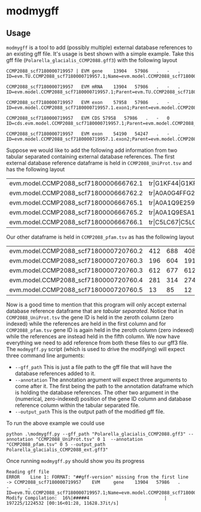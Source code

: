 # modmygff

## Usage

`modmygff` is a tool to add (possibly multiple) external database references to an existing gff file. It's usage is best shown with a simple example. Take this gff file (`Polarella_glacialis_CCMP2088.gff3`) with the following layout
```
CCMP2088_scf7180000719957 | EVM	gene	13904	57986	.	-	.	ID=evm.TU.CCMP2088_scf7180000719957.1;Name=evm.model.CCMP2088_scf7180000719957.1

CCMP2088_scf7180000719957	EVM	mRNA	13904	57986	.	-	.	ID=evm.model.CCMP2088_scf7180000719957.1;Parent=evm.TU.CCMP2088_scf7180000719957.1;Name=evm.model.CCMP2088_scf7180000719957.1

CCMP2088_scf7180000719957	EVM	exon	57958	57986	.	-	.	ID=evm.model.CCMP2088_scf7180000719957.1.exon1;Parent=evm.model.CCMP2088_scf7180000719957.1

CCMP2088_scf7180000719957	EVM	CDS	57958	57986	.	-	0	ID=cds.evm.model.CCMP2088_scf7180000719957.1;Parent=evm.model.CCMP2088_scf7180000719957.1

CCMP2088_scf7180000719957	EVM	exon	54190	54247	.	-	.	ID=evm.model.CCMP2088_scf7180000719957.1.exon2;Parent=evm.model.CCMP2088_scf7180000719957.1
```
Suppose we would like to add the following add information from two tabular separated containing external database references. The first external database reference dataframe is held in `CCMP2088_UniProt.tsv` and has the following layout

|                                       |                                  |
| ------------------------------------- | -------------------------------- |
| evm.model.CCMP2088_scf7180000666762.1 | tr\|G1KF44\|G1KF44_ANOCA         |
| evm.model.CCMP2088_scf7180000666762.2 | tr\|A0A0G4FFG2\|A0A0G4FFG2_VITBC |
| evm.model.CCMP2088_scf7180000666765.1 | tr\|A0A1Q9E259\|A0A1Q9E259_SYMMI |
| evm.model.CCMP2088_scf7180000666765.2 | tr\|A0A1Q9ESA1\|A0A1Q9ESA1_SYMMI |
| evm.model.CCMP2088_scf7180000666766.1 | tr\|C5LC67\|C5LC67_PERM5         |

Our other dataframe is held in `CCMP2088_pfam.tsv` as has the following layout

|                                       |     |     |     |     |            |
| ------------------------------------- | --- | --- | --- | --- | ---------- |
| evm.model.CCMP2088_scf7180000720760.2 | 412 | 688 | 408 | 690 | PF07714.16 |
| evm.model.CCMP2088_scf7180000720760.3 | 196 | 604 | 191 | 604 | PF00501.27 |
| evm.model.CCMP2088_scf7180000720760.3 | 612 | 677 | 612 | 677 | PF13193.5  |
| evm.model.CCMP2088_scf7180000720760.4 | 281 | 314 | 274 | 320 | PF07973.13 |
| evm.model.CCMP2088_scf7180000720760.5 | 13  | 85  | 12  | 85  | PF01423.21 |

Now is a good time to mention that this program will only accept external database reference dataframe that are *tabular separated*. Notice that in `CCMP2088_UniProt.tsv` the gene ID is held in the zeroth column (zero indexed) while the references are held in the first column and for `CCMP2088_pfam.tsv` gene ID is again held in the zeroth column (zero indexed) while the references are instead held in the fifth column. We now have everything we need to add reference from both these files to our gff3 file. The `modmygff.py` script (which is used to drive the modifying) will expect three command line arguments:
- `--gff_path` This is just a file path to the gff file that will have the database references added to it.
- `--annotation` The annotation argument will expect three arguments to come after it. The first being the path to the annotation dataframe which is holding the database references. The other two argument in the (numerical, zero-indexed) position of the gene ID column and database reference column within the tabular separated file.
- `--output_path` This is the output path of the modified gff file.

To run the above example we could use
```
python .\modmygff.py --gff_path "Polarella_glacialis_CCMP2088.gff3" --annotation "CCMP2088_UniProt.tsv" 0 1  --annotation "CCMP2088_pfam.tsv" 0 5 --output_path Polarella_glacialis_CCMP2088_ext.gff3"
```
Once running `modmygff.py` should show you its progress
```
Reading gff file
ERROR    Line 1: FORMAT: "##gff-version" missing from the first line
-> CCMP2088_scf7180000719957    EVM     gene    13904   57986   .       -       .       ID=evm.TU.CCMP2088_scf7180000719957.1;Name=evm.model.CCMP2088_scf7180000719957.1
Modify Compilation:  16%|#####4                            | 197225/1224532 [00:16<01:28, 11628.37it/s]
```